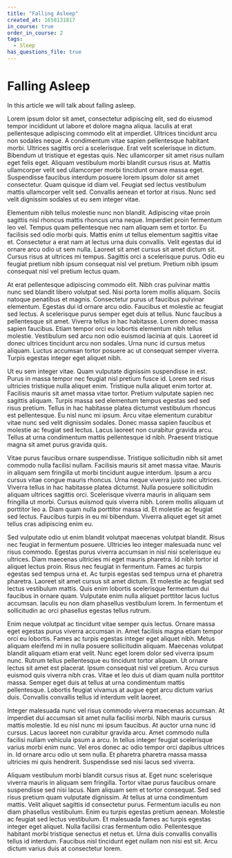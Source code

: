 ```yaml
---
title: "Falling Asleep"
created_at: 1658131817
in_course: true
order_in_course: 2
tags:
  - Sleep
has_questions_file: true
---
```


# Falling Asleep

In this article we will talk about falling asleep.

Lorem ipsum dolor sit amet, consectetur adipiscing elit, sed do eiusmod tempor incididunt ut labore et dolore magna aliqua. Iaculis at erat pellentesque adipiscing commodo elit at imperdiet. Ultrices tincidunt arcu non sodales neque. A condimentum vitae sapien pellentesque habitant morbi. Ultrices sagittis orci a scelerisque. Erat velit scelerisque in dictum. Bibendum ut tristique et egestas quis. Nec ullamcorper sit amet risus nullam eget felis eget. Aliquam vestibulum morbi blandit cursus risus at. Mattis ullamcorper velit sed ullamcorper morbi tincidunt ornare massa eget. Suspendisse faucibus interdum posuere lorem ipsum dolor sit amet consectetur. Quam quisque id diam vel. Feugiat sed lectus vestibulum mattis ullamcorper velit sed. Convallis aenean et tortor at risus. Nunc sed velit dignissim sodales ut eu sem integer vitae.

Elementum nibh tellus molestie nunc non blandit. Adipiscing vitae proin sagittis nisl rhoncus mattis rhoncus urna neque. Imperdiet proin fermentum leo vel. Tempus quam pellentesque nec nam aliquam sem et tortor. Eu facilisis sed odio morbi quis. Mattis enim ut tellus elementum sagittis vitae et. Consectetur a erat nam at lectus urna duis convallis. Velit egestas dui id ornare arcu odio ut sem nulla. Laoreet sit amet cursus sit amet dictum sit. Cursus risus at ultrices mi tempus. Sagittis orci a scelerisque purus. Odio eu feugiat pretium nibh ipsum consequat nisl vel pretium. Pretium nibh ipsum consequat nisl vel pretium lectus quam.

At erat pellentesque adipiscing commodo elit. Nibh cras pulvinar mattis nunc sed blandit libero volutpat sed. Nisi porta lorem mollis aliquam. Sociis natoque penatibus et magnis. Consectetur purus ut faucibus pulvinar elementum. Egestas dui id ornare arcu odio. Faucibus et molestie ac feugiat sed lectus. A scelerisque purus semper eget duis at tellus. Nunc faucibus a pellentesque sit amet. Viverra tellus in hac habitasse. Lorem donec massa sapien faucibus. Etiam tempor orci eu lobortis elementum nibh tellus molestie. Vestibulum sed arcu non odio euismod lacinia at quis. Laoreet id donec ultrices tincidunt arcu non sodales. Urna nunc id cursus metus aliquam. Luctus accumsan tortor posuere ac ut consequat semper viverra. Turpis egestas integer eget aliquet nibh.

Ut eu sem integer vitae. Quam vulputate dignissim suspendisse in est. Purus in massa tempor nec feugiat nisl pretium fusce id. Lorem sed risus ultricies tristique nulla aliquet enim. Tristique nulla aliquet enim tortor at. Facilisis mauris sit amet massa vitae tortor. Pretium vulputate sapien nec sagittis aliquam. Turpis massa sed elementum tempus egestas sed sed risus pretium. Tellus in hac habitasse platea dictumst vestibulum rhoncus est pellentesque. Eu nisl nunc mi ipsum. Arcu vitae elementum curabitur vitae nunc sed velit dignissim sodales. Donec massa sapien faucibus et molestie ac feugiat sed lectus. Lacus laoreet non curabitur gravida arcu. Tellus at urna condimentum mattis pellentesque id nibh. Praesent tristique magna sit amet purus gravida quis.

Vitae purus faucibus ornare suspendisse. Tristique sollicitudin nibh sit amet commodo nulla facilisi nullam. Facilisis mauris sit amet massa vitae. Mauris in aliquam sem fringilla ut morbi tincidunt augue interdum. Ipsum a arcu cursus vitae congue mauris rhoncus. Urna neque viverra justo nec ultrices. Viverra tellus in hac habitasse platea dictumst. Nulla posuere sollicitudin aliquam ultrices sagittis orci. Scelerisque viverra mauris in aliquam sem fringilla ut morbi. Cursus euismod quis viverra nibh. Lorem mollis aliquam ut porttitor leo a. Diam quam nulla porttitor massa id. Et molestie ac feugiat sed lectus. Faucibus turpis in eu mi bibendum. Viverra aliquet eget sit amet tellus cras adipiscing enim eu.

Sed vulputate odio ut enim blandit volutpat maecenas volutpat blandit. Risus nec feugiat in fermentum posuere. Ultricies leo integer malesuada nunc vel risus commodo. Egestas purus viverra accumsan in nisl nisi scelerisque eu ultrices. Diam maecenas ultricies mi eget mauris pharetra. Id nibh tortor id aliquet lectus proin. Risus nec feugiat in fermentum. Fames ac turpis egestas sed tempus urna et. Ac turpis egestas sed tempus urna et pharetra pharetra. Laoreet sit amet cursus sit amet dictum. Et molestie ac feugiat sed lectus vestibulum mattis. Quis enim lobortis scelerisque fermentum dui faucibus in ornare quam. Vulputate enim nulla aliquet porttitor lacus luctus accumsan. Iaculis eu non diam phasellus vestibulum lorem. In fermentum et sollicitudin ac orci phasellus egestas tellus rutrum.

Enim neque volutpat ac tincidunt vitae semper quis lectus. Ornare massa eget egestas purus viverra accumsan in. Amet facilisis magna etiam tempor orci eu lobortis. Fames ac turpis egestas integer eget aliquet nibh. Metus aliquam eleifend mi in nulla posuere sollicitudin aliquam. Maecenas volutpat blandit aliquam etiam erat velit. Nunc eget lorem dolor sed viverra ipsum nunc. Rutrum tellus pellentesque eu tincidunt tortor aliquam. Ut ornare lectus sit amet est placerat. Ipsum consequat nisl vel pretium. Arcu cursus euismod quis viverra nibh cras. Vitae et leo duis ut diam quam nulla porttitor massa. Semper eget duis at tellus at urna condimentum mattis pellentesque. Lobortis feugiat vivamus at augue eget arcu dictum varius duis. Convallis convallis tellus id interdum velit laoreet.

Integer malesuada nunc vel risus commodo viverra maecenas accumsan. At imperdiet dui accumsan sit amet nulla facilisi morbi. Nibh mauris cursus mattis molestie. Id eu nisl nunc mi ipsum faucibus. At auctor urna nunc id cursus. Lacus laoreet non curabitur gravida arcu. Amet commodo nulla facilisi nullam vehicula ipsum a arcu. In tellus integer feugiat scelerisque varius morbi enim nunc. Vel eros donec ac odio tempor orci dapibus ultrices in. Id ornare arcu odio ut sem nulla. Et pharetra pharetra massa massa ultricies mi quis hendrerit. Suspendisse sed nisi lacus sed viverra.

Aliquam vestibulum morbi blandit cursus risus at. Eget nunc scelerisque viverra mauris in aliquam sem fringilla. Tortor vitae purus faucibus ornare suspendisse sed nisi lacus. Nam aliquam sem et tortor consequat. Sed sed risus pretium quam vulputate dignissim. At tellus at urna condimentum mattis. Velit aliquet sagittis id consectetur purus. Fermentum iaculis eu non diam phasellus vestibulum. Enim eu turpis egestas pretium aenean. Molestie ac feugiat sed lectus vestibulum. Et malesuada fames ac turpis egestas integer eget aliquet. Nulla facilisi cras fermentum odio. Pellentesque habitant morbi tristique senectus et netus et. Urna duis convallis convallis tellus id interdum. Faucibus nisl tincidunt eget nullam non nisi est sit. Arcu dictum varius duis at consectetur lorem.
